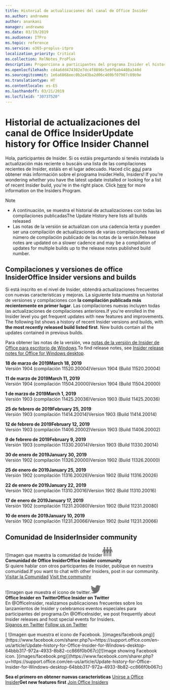 ```yaml
---
title: Historial de actualizaciones del canal de Office Insider
ms.author: andrewmo
author: anankani
manager: andrewmo
ms.date: 03/19/2019
ms.audience: ITPro
ms.topic: reference
ms.service: o365-proplus-itpro
localization_priority: Critical
ms.collection: RelNotes_ProPlus
description: Proporciona a participantes del programa Insider el historial de actualizaciones de los lanzamientos del canal mensual del modo anticipado de Insider para versiones de escritorio de Windows
ms.openlocfilehash: cd4a6dd474302e7dc4f0896c5e9f6ab4480a340d
ms.sourcegitcommit: 1e6a6868eec0b2e43ba2d06c469bf07907c89b9e
ms.translationtype: HT
ms.contentlocale: es-ES
ms.lasthandoff: 03/21/2019
ms.locfileid: "30737520"
---
```

# <a name="update-history-for-office-insider-channel"></a><span data-ttu-id="0aa33-103">Historial de actualizaciones del canal de Office Insider</span><span class="sxs-lookup"><span data-stu-id="0aa33-103">Update history for Office Insider Channel</span></span>

<span data-ttu-id="0aa33-p101">Hola, participantes de Insider. Si os estáis preguntando si tenéis instalada la actualización más reciente o buscáis una lista de las compilaciones recientes de Insider, estáis en el lugar adecuado. Haced clic [aquí](https://insider.office.com/) para obtener más información sobre el programa Insider.</span><span class="sxs-lookup"><span data-stu-id="0aa33-p101">Hello, Insiders! If you're wondering whether you have the latest update installed or looking for a list of recent Insider build, you're in the right place. Click [here](https://insider.office.com/) for more information on the Insiders Program.</span></span>

> [!NOTE]
> - <span data-ttu-id="0aa33-107">A continuación, se muestra el historial de actualizaciones con todas las compilaciones publicadas</span><span class="sxs-lookup"><span data-stu-id="0aa33-107">The Update History here lists all builds released</span></span>
> - <span data-ttu-id="0aa33-108">Las notas de la versión se actualizan con una cadencia lenta y pueden ser una compilación de actualizaciones de varias compilaciones hasta el número de compilación publicado de las notas de la versión.</span><span class="sxs-lookup"><span data-stu-id="0aa33-108">Release notes are updated on a slower cadence and may be a compilation of updates for multiple builds up to the release notes published build number.</span></span>



## <a name="office-insider-versions-and-builds"></a><span data-ttu-id="0aa33-109">Compilaciones y versiones de office Insider</span><span class="sxs-lookup"><span data-stu-id="0aa33-109">Office Insider versions and builds</span></span>

<span data-ttu-id="0aa33-p102">Si está inscrito en el nivel de Insider, obtendrá actualizaciones frecuentes con nuevas características y mejoras. La siguiente lista muestra un historial de versiones y compilaciones con **la compilación publicada más recientemente en primer lugar**. Las compilaciones nuevas incluyen todas las actualizaciones de compilaciones anteriores.</span><span class="sxs-lookup"><span data-stu-id="0aa33-p102">If you're enrolled in the Insider level you get frequent updates with new features and improvements. The following list shows a history of recent Insider versions and builds, with **the most recently released build listed first**. New builds contain all the updates contained in previous builds.</span></span> 

<span data-ttu-id="0aa33-113">Para obtener las notas de la versión, vea [notas de la versión de Insider de Office para escritorio de Windows](https://docs.microsoft.com/es-ES/OfficeUpdates/release-notes-office-insider).</span><span class="sxs-lookup"><span data-stu-id="0aa33-113">To find release notes, see [Insider release notes for Office for Windows desktop](https://docs.microsoft.com/es-ES/OfficeUpdates/release-notes-office-insider).</span></span>

<span data-ttu-id="0aa33-114">**18 de marzo de 2019**</span><span class="sxs-lookup"><span data-stu-id="0aa33-114">**March 18, 2019**</span></span><br/> <span data-ttu-id="0aa33-115">Versión 1904 (compilación 11520.20004)</span><span class="sxs-lookup"><span data-stu-id="0aa33-115">Version 1904 (Build 11520.20004)</span></span><br/>

<span data-ttu-id="0aa33-116">**11 de marzo de 2019**</span><span class="sxs-lookup"><span data-stu-id="0aa33-116">**March 11, 2019**</span></span><br/> <span data-ttu-id="0aa33-117">Versión 1904 (compilación 11504.20000)</span><span class="sxs-lookup"><span data-stu-id="0aa33-117">Version 1904 (Build 11504.20000)</span></span><br/>

<span data-ttu-id="0aa33-118">**1 de marzo de 2019**</span><span class="sxs-lookup"><span data-stu-id="0aa33-118">**March 1, 2019**</span></span><br/> <span data-ttu-id="0aa33-119">Versión 1903 (compilación 11425.20036)</span><span class="sxs-lookup"><span data-stu-id="0aa33-119">Version 1903 (Build 11425.20036)</span></span><br/> 

<span data-ttu-id="0aa33-120">**25 de febrero de 2019**</span><span class="sxs-lookup"><span data-stu-id="0aa33-120">**February 25, 2019**</span></span><br/> <span data-ttu-id="0aa33-121">Versión 1903 (compilación 11414.20014)</span><span class="sxs-lookup"><span data-stu-id="0aa33-121">Version 1903 (Build 11414.20014)</span></span><br/> 

<span data-ttu-id="0aa33-122">**12 de febrero de 2019**</span><span class="sxs-lookup"><span data-stu-id="0aa33-122">**February 12, 2019**</span></span><br/> <span data-ttu-id="0aa33-123">Versión 1903 (compilación 11406.20002)</span><span class="sxs-lookup"><span data-stu-id="0aa33-123">Version 1903 (Build 11406.20002)</span></span><br/> 

<span data-ttu-id="0aa33-124">**9 de febrero de 2019**</span><span class="sxs-lookup"><span data-stu-id="0aa33-124">**February 9, 2019**</span></span><br/> <span data-ttu-id="0aa33-125">Versión 1903 (compilación 11330.20014)</span><span class="sxs-lookup"><span data-stu-id="0aa33-125">Version 1903 (Build 11330.20014)</span></span><br/> 

<span data-ttu-id="0aa33-126">**30 de enero de 2019**</span><span class="sxs-lookup"><span data-stu-id="0aa33-126">**January 30, 2019**</span></span><br/> <span data-ttu-id="0aa33-127">Versión 1902 (compilación 11326.20000)</span><span class="sxs-lookup"><span data-stu-id="0aa33-127">Version 1902 (Build 11326.20000)</span></span><br/> 

<span data-ttu-id="0aa33-128">**25 de enero de 2019**</span><span class="sxs-lookup"><span data-stu-id="0aa33-128">**January 25, 2019**</span></span><br/> <span data-ttu-id="0aa33-129">Versión 1902 (compilación 11316.20026)</span><span class="sxs-lookup"><span data-stu-id="0aa33-129">Version 1902 (Build 11316.20026)</span></span><br/> 

<span data-ttu-id="0aa33-130">**22 de enero de 2019**</span><span class="sxs-lookup"><span data-stu-id="0aa33-130">**January 22, 2019**</span></span><br/> <span data-ttu-id="0aa33-131">Versión 1902 (compilación 11310.20016)</span><span class="sxs-lookup"><span data-stu-id="0aa33-131">Version 1902 (Build 11310.20016)</span></span><br/> 

<span data-ttu-id="0aa33-132">**17 de enero de 2019**</span><span class="sxs-lookup"><span data-stu-id="0aa33-132">**January 17, 2019**</span></span><br/> <span data-ttu-id="0aa33-133">Versión 1902 (compilación 11231.20080)</span><span class="sxs-lookup"><span data-stu-id="0aa33-133">Version 1902 (Build 11231.20080)</span></span><br/>

<span data-ttu-id="0aa33-134">**10 de enero de 2019**</span><span class="sxs-lookup"><span data-stu-id="0aa33-134">**January 10, 2019**</span></span><br/> <span data-ttu-id="0aa33-135">Versión 1902 (compilación 11231.20066)</span><span class="sxs-lookup"><span data-stu-id="0aa33-135">Version 1902 (build 11231.20066)</span></span><br/> 


## <a name="insider-community"></a><span data-ttu-id="0aa33-136">Comunidad de Insider</span><span class="sxs-lookup"><span data-stu-id="0aa33-136">Insider community</span></span>

<span data-ttu-id="0aa33-137">![Imagen que muestra la comunidad de Insider</span><span class="sxs-lookup"><span data-stu-id="0aa33-137">![Image showing insider community.</span></span> ](images/insidercommunity.png) <br/>
<span data-ttu-id="0aa33-138">**Comunidad de Office Insider**</span><span class="sxs-lookup"><span data-stu-id="0aa33-138">**Office Insider community**</span></span><br/> <span data-ttu-id="0aa33-139">Si quiere hablar con otros participantes de Insider, publique en nuestra comunidad.</span><span class="sxs-lookup"><span data-stu-id="0aa33-139">If you want to chat with other Insiders, post in our community.</span></span><br/><span data-ttu-id="0aa33-140"> 
[Visitar la Comunidad](https://go.microsoft.com/fwlink/?linkid=843493)</span><span class="sxs-lookup"><span data-stu-id="0aa33-140"> 
[Visit the community](https://go.microsoft.com/fwlink/?linkid=843493)</span></span><br/> 

<span data-ttu-id="0aa33-141">![Imagen que muestra el icono de twitter.</span><span class="sxs-lookup"><span data-stu-id="0aa33-141">![Image showing twitter icon.</span></span> ](images/twitter.png)<br/>
<span data-ttu-id="0aa33-142">**Office Insider en Twitter**</span><span class="sxs-lookup"><span data-stu-id="0aa33-142">**Office Insider on Twitter**</span></span><br/> <span data-ttu-id="0aa33-143">En @OfficeInsider, realizamos publicaciones frecuentes sobre los lanzamientos de Insider y celebramos eventos especiales para participantes del programa.</span><span class="sxs-lookup"><span data-stu-id="0aa33-143">On @OfficeInsider, we post frequently about Insider releases and host special events for Insiders.</span></span><br/><span data-ttu-id="0aa33-144"> 
[Síganos en Twitter](https://go.microsoft.com/fwlink/?linkid=717717)</span><span class="sxs-lookup"><span data-stu-id="0aa33-144"> 
[Follow us on Twitter](https://go.microsoft.com/fwlink/?linkid=717717)</span></span><br/> 

<span data-ttu-id="0aa33-145">
  [
  ![Imagen que muestra el icono de Facebook. ](images/facebook.png)](https://www.facebook.com/sharer.php?u=https://support.office.com/en-us/article/Update-history-for-Office-Insider-for-Windows-desktop-64bbb317-972a-4933-8b82-cc866f0b067c)</span><span class="sxs-lookup"><span data-stu-id="0aa33-145">[![Image showing Facebook icon. ](images/facebook.png)](https://www.facebook.com/sharer.php?u=https://support.office.com/en-us/article/Update-history-for-Office-Insider-for-Windows-desktop-64bbb317-972a-4933-8b82-cc866f0b067c)</span></span>


<span data-ttu-id="0aa33-146">**Sea el primero en obtener nuevas características**
[Unirse a Office Insider](https://insider.office.com/)</span><span class="sxs-lookup"><span data-stu-id="0aa33-146">**Get new features first**
[Join Office Insiders](https://insider.office.com/)</span></span>